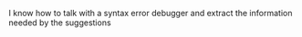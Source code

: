 I know how to talk with a syntax error debugger and extract the information needed by the suggestions